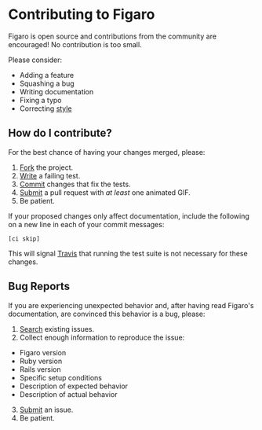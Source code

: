 # Contributing to Figaro

Figaro is open source and contributions from the community are encouraged! No
 contribution is too small.

Please consider:

* Adding a feature
* Squashing a bug
* Writing documentation
* Fixing a typo
* Correcting [style](https://github.com/styleguide/ruby)

## How do I contribute?

For the best chance of having your changes merged, please:

1. [Fork](https://github.com/laserlemon/figaro/fork) the project.
2. [Write](http://en.wikipedia.org/wiki/Test-driven_development) a failing test.
3. [Commit](http://tbaggery.com/2008/04/19/a-note-about-git-commit-messages.html) changes that fix the tests.
4. [Submit](https://github.com/laserlemon/figaro/pulls) a pull request with *at least* one animated GIF.
5. Be patient.

If your proposed changes only affect documentation, include the following on a
new line in each of your commit messages:

```
[ci skip]
```

This will signal [Travis](https://travis-ci.org) that running the test suite is
not necessary for these changes.

## Bug Reports

If you are experiencing unexpected behavior and, after having read Figaro's
documentation, are convinced this behavior is a bug, please:

1. [Search](https://github.com/laserlemon/figaro/issues) existing issues.
2. Collect enough information to reproduce the issue:
  * Figaro version
  * Ruby version
  * Rails version
  * Specific setup conditions
  * Description of expected behavior
  * Description of actual behavior
3. [Submit](https://github.com/laserlemon/figaro/issues/new) an issue.
4. Be patient.
